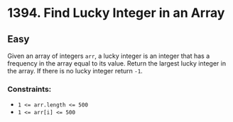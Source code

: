 # 1394. Find Lucky Integer in an Array

## Easy

Given an array of integers `arr`, a lucky integer is an integer that has a frequency in the array equal to its value.
Return the largest lucky integer in the array. If there is no lucky integer return `-1`.

### Constraints:

- `1 <= arr.length <= 500`
- `1 <= arr[i] <= 500`
